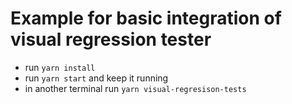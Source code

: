 # Example for basic integration of visual regression tester
* run `yarn install`
* run `yarn start` and keep it running
* in another terminal run `yarn visual-regresison-tests`
